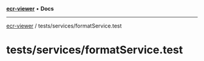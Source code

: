[**ecr-viewer**](../../../README.md) • **Docs**

***

[ecr-viewer](../../../README.md) / tests/services/formatService.test

# tests/services/formatService.test
